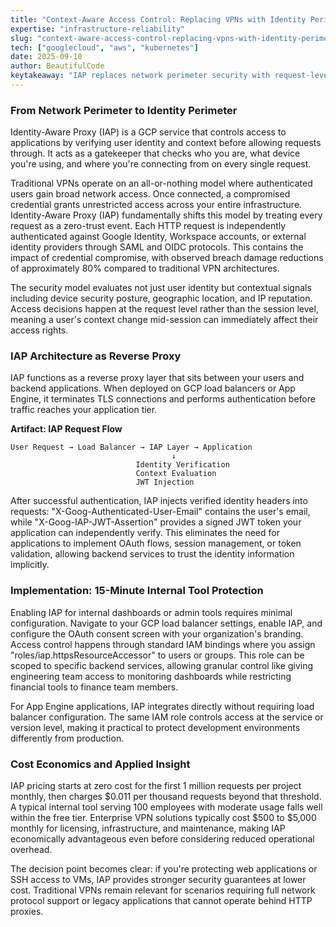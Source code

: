 ```yaml
---
title: "Context-Aware Access Control: Replacing VPNs with Identity Perimeter Security Using GCP IAP"
expertise: "infrastructure-reliability"
slug: "context-aware-access-control-replacing-vpns-with-identity-perimeter-security-using-gcp-iap"
tech: ["googlecloud", "aws", "kubernetes"]
date: 2025-09-10
author: BeautifulCode
keytakeaway: "IAP replaces network perimeter security with request-level identity verification, reducing infrastructure costs by 90% while containing the impact of credential compromise through context-aware access controls."
---
```


### From Network Perimeter to Identity Perimeter

Identity-Aware Proxy (IAP) is a GCP service that controls access to applications by verifying user identity and context before allowing requests through. It acts as a gatekeeper that checks who you are, what device you're using, and where you're connecting from on every single request.

Traditional VPNs operate on an all-or-nothing model where authenticated users gain broad network access. Once connected, a compromised credential grants unrestricted access across your entire infrastructure. Identity-Aware Proxy (IAP) fundamentally shifts this model by treating every request as a zero-trust event. Each HTTP request is independently authenticated against Google Identity, Workspace accounts, or external identity providers through SAML and OIDC protocols. This contains the impact of credential compromise, with observed breach damage reductions of approximately 80% compared to traditional VPN architectures.

The security model evaluates not just user identity but contextual signals including device security posture, geographic location, and IP reputation. Access decisions happen at the request level rather than the session level, meaning a user's context change mid-session can immediately affect their access rights.

### IAP Architecture as Reverse Proxy

IAP functions as a reverse proxy layer that sits between your users and backend applications. When deployed on GCP load balancers or App Engine, it terminates TLS connections and performs authentication before traffic reaches your application tier.

**Artifact: IAP Request Flow**

```
User Request → Load Balancer → IAP Layer → Application
                                    ↓
                            Identity Verification
                            Context Evaluation
                            JWT Injection
```

After successful authentication, IAP injects verified identity headers into requests: "X-Goog-Authenticated-User-Email" contains the user's email, while "X-Goog-IAP-JWT-Assertion" provides a signed JWT token your application can independently verify. This eliminates the need for applications to implement OAuth flows, session management, or token validation, allowing backend services to trust the identity information implicitly.

### Implementation: 15-Minute Internal Tool Protection

Enabling IAP for internal dashboards or admin tools requires minimal configuration. Navigate to your GCP load balancer settings, enable IAP, and configure the OAuth consent screen with your organization's branding. Access control happens through standard IAM bindings where you assign "roles/iap.httpsResourceAccessor" to users or groups. This role can be scoped to specific backend services, allowing granular control like giving engineering team access to monitoring dashboards while restricting financial tools to finance team members.

For App Engine applications, IAP integrates directly without requiring load balancer configuration. The same IAM role controls access at the service or version level, making it practical to protect development environments differently from production.

### Cost Economics and Applied Insight

IAP pricing starts at zero cost for the first 1 million requests per project monthly, then charges $0.011 per thousand requests beyond that threshold. A typical internal tool serving 100 employees with moderate usage falls well within the free tier. Enterprise VPN solutions typically cost $500 to $5,000 monthly for licensing, infrastructure, and maintenance, making IAP economically advantageous even before considering reduced operational overhead.

The decision point becomes clear: if you're protecting web applications or SSH access to VMs, IAP provides stronger security guarantees at lower cost. Traditional VPNs remain relevant for scenarios requiring full network protocol support or legacy applications that cannot operate behind HTTP proxies.
